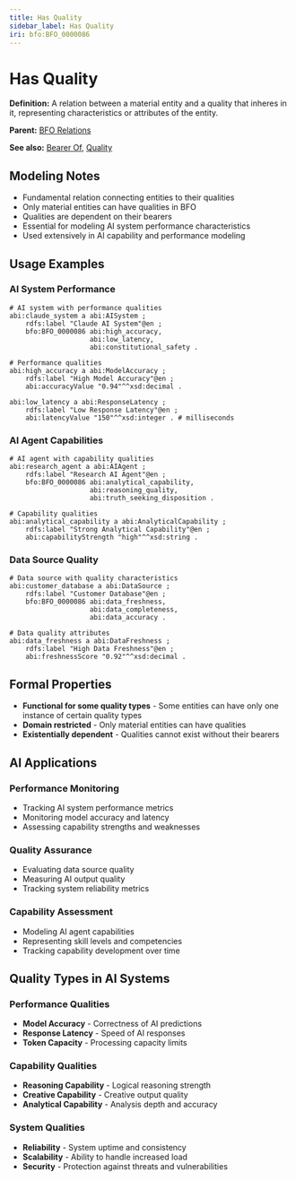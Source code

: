 ```yaml
---
title: Has Quality
sidebar_label: Has Quality
iri: bfo:BFO_0000086
---
```


# Has Quality

**Definition:** A relation between a material entity and a quality that inheres in it, representing characteristics or attributes of the entity.

**Parent:** [BFO Relations](/bfo/relations)

**See also:** [Bearer Of](/bfo/relations/BearerOf), [Quality](/bfo/continuant/Quality)

## Modeling Notes

- Fundamental relation connecting entities to their qualities
- Only material entities can have qualities in BFO
- Qualities are dependent on their bearers
- Essential for modeling AI system performance characteristics
- Used extensively in AI capability and performance modeling

## Usage Examples

### AI System Performance
```turtle
# AI system with performance qualities
abi:claude_system a abi:AISystem ;
    rdfs:label "Claude AI System"@en ;
    bfo:BFO_0000086 abi:high_accuracy,
                    abi:low_latency,
                    abi:constitutional_safety .

# Performance qualities
abi:high_accuracy a abi:ModelAccuracy ;
    rdfs:label "High Model Accuracy"@en ;
    abi:accuracyValue "0.94"^^xsd:decimal .

abi:low_latency a abi:ResponseLatency ;
    rdfs:label "Low Response Latency"@en ;
    abi:latencyValue "150"^^xsd:integer . # milliseconds
```

### AI Agent Capabilities
```turtle
# AI agent with capability qualities
abi:research_agent a abi:AIAgent ;
    rdfs:label "Research AI Agent"@en ;
    bfo:BFO_0000086 abi:analytical_capability,
                    abi:reasoning_quality,
                    abi:truth_seeking_disposition .

# Capability qualities
abi:analytical_capability a abi:AnalyticalCapability ;
    rdfs:label "Strong Analytical Capability"@en ;
    abi:capabilityStrength "high"^^xsd:string .
```

### Data Source Quality
```turtle
# Data source with quality characteristics
abi:customer_database a abi:DataSource ;
    rdfs:label "Customer Database"@en ;
    bfo:BFO_0000086 abi:data_freshness,
                    abi:data_completeness,
                    abi:data_accuracy .

# Data quality attributes
abi:data_freshness a abi:DataFreshness ;
    rdfs:label "High Data Freshness"@en ;
    abi:freshnessScore "0.92"^^xsd:decimal .
```

## Formal Properties

- **Functional for some quality types** - Some entities can have only one instance of certain quality types
- **Domain restricted** - Only material entities can have qualities
- **Existentially dependent** - Qualities cannot exist without their bearers

## AI Applications

### Performance Monitoring
- Tracking AI system performance metrics
- Monitoring model accuracy and latency
- Assessing capability strengths and weaknesses

### Quality Assurance
- Evaluating data source quality
- Measuring AI output quality
- Tracking system reliability metrics

### Capability Assessment
- Modeling AI agent capabilities
- Representing skill levels and competencies
- Tracking capability development over time

## Quality Types in AI Systems

### Performance Qualities
- **Model Accuracy** - Correctness of AI predictions
- **Response Latency** - Speed of AI responses
- **Token Capacity** - Processing capacity limits

### Capability Qualities
- **Reasoning Capability** - Logical reasoning strength
- **Creative Capability** - Creative output quality
- **Analytical Capability** - Analysis depth and accuracy

### System Qualities
- **Reliability** - System uptime and consistency
- **Scalability** - Ability to handle increased load
- **Security** - Protection against threats and vulnerabilities
